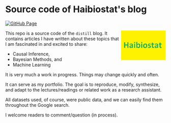 # Source code of Haibiostat's blog
[![GitHub Page](https://img.shields.io/badge/GitHub.io-passing-green.svg)](https://hai-mn.github.io/)

<img src="images/Haibiostat.png" alt="hex sticker for a distill blog" align="right" width="140px">

This repo is a source code of the `distill` blog. It contains articles I have written about these topics that I am fascinated in and excited to share:
  - Causal Inference,
  - Bayesian Methods, and
  - Machine Learning


It is very much a work in progress. Things may change quickly and often.

It can serve as my portfolio. The goal is to reproduce, modify, synthesize, and adapt to the lectures/readings or related work as a research assistant.

All datasets used, of course, were public data, and we can easily find them throughout the Google search.

I welcome readers to comment/question (in process).
